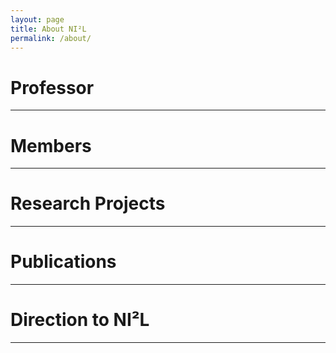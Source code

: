 ```yaml
---
layout: page
title: About NI²L
permalink: /about/
---
```


# Professor
-----------------

# Members
-----------------

# Research Projects
-----------------

# Publications
-----------------

# Direction to NI²L
-----------------

